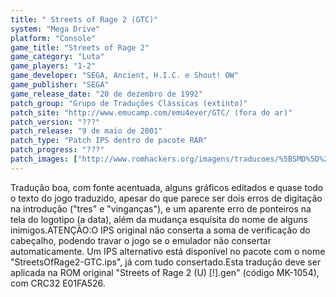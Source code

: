 ```yaml
---
title: " Streets of Rage 2 (GTC)"
system: "Mega Drive"
platform: "Console"
game_title: "Streets of Rage 2"
game_category: "Luta"
game_players: "1-2"
game_developer: "SEGA, Ancient, H.I.C. e Shout! OW"
game_publisher: "SEGA"
game_release_date: "20 de dezembro de 1992"
patch_group: "Grupo de Traduções Clássicas (extinto)"
patch_site: "http://www.emucamp.com/emu4ever/GTC/ (fora do ar)"
patch_version: "???"
patch_release: "9 de maio de 2001"
patch_type: "Patch IPS dentro de pacote RAR"
patch_progress: "???"
patch_images: ["http://www.romhackers.org/imagens/traducoes/%5BSMD%5D%20Streets%20of%20Rage%202%20-%20GTC%20-%201.png","http://www.romhackers.org/imagens/traducoes/%5BSMD%5D%20Streets%20of%20Rage%202%20-%20GTC%20-%202.png","http://www.romhackers.org/imagens/traducoes/%5BSMD%5D%20Streets%20of%20Rage%202%20-%20GTC%20-%203.png"]
---
```

Tradução boa, com fonte acentuada, alguns gráficos editados e quase todo o texto do jogo traduzido, apesar do que parece ser dois erros de digitação na introdução ("tres" e "vinganças"), e um aparente erro de ponteiros na tela do logotipo (a data), além da mudança esquisita do nome de alguns inimigos.ATENÇÃO:O IPS original não conserta a soma de verificação do cabeçalho, podendo travar o jogo se o emulador não consertar automaticamente. Um IPS alternativo está disponível no pacote com o nome "StreetsOfRage2-GTC.ips", já com tudo consertado.Esta tradução deve ser aplicada na ROM original "Streets of Rage 2 (U) [!].gen" (código MK-1054), com CRC32 E01FA526.